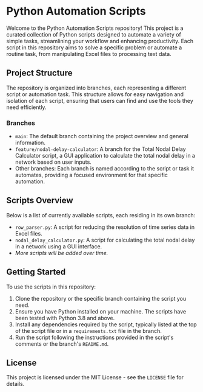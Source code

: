 # Python Automation Scripts

Welcome to the Python Automation Scripts repository! This project is a curated collection of Python scripts designed to automate a variety of simple tasks, streamlining your workflow and enhancing productivity. Each script in this repository aims to solve a specific problem or automate a routine task, from manipulating Excel files to processing text data.

## Project Structure

The repository is organized into branches, each representing a different script or automation task. This structure allows for easy navigation and isolation of each script, ensuring that users can find and use the tools they need efficiently.

### Branches

- `main`: The default branch containing the project overview and general information.
- `feature/nodal-delay-calculator`: A branch for the Total Nodal Delay Calculator script, a GUI application to calculate the total nodal delay in a network based on user inputs.
- Other branches: Each branch is named according to the script or task it automates, providing a focused environment for that specific automation.

## Scripts Overview

Below is a list of currently available scripts, each residing in its own branch:

- `row_parser.py`: A script for reducing the resolution of time series data in Excel files.
- `nodal_delay_calculator.py`: A script for calculating the total nodal delay in a network using a GUI interface.
- *More scripts will be added over time.*

## Getting Started

To use the scripts in this repository:

1. Clone the repository or the specific branch containing the script you need.
2. Ensure you have Python installed on your machine. The scripts have been tested with Python 3.8 and above.
3. Install any dependencies required by the script, typically listed at the top of the script file or in a `requirements.txt` file in the branch.
4. Run the script following the instructions provided in the script's comments or the branch's `README.md`.

## License

This project is licensed under the MIT License - see the `LICENSE` file for details.
